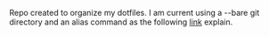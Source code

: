 Repo created to organize my dotfiles. I am current using a --bare git directory
and an alias command as the following [link](https://news.ycombinator.com/item?id=11071754) explain.
